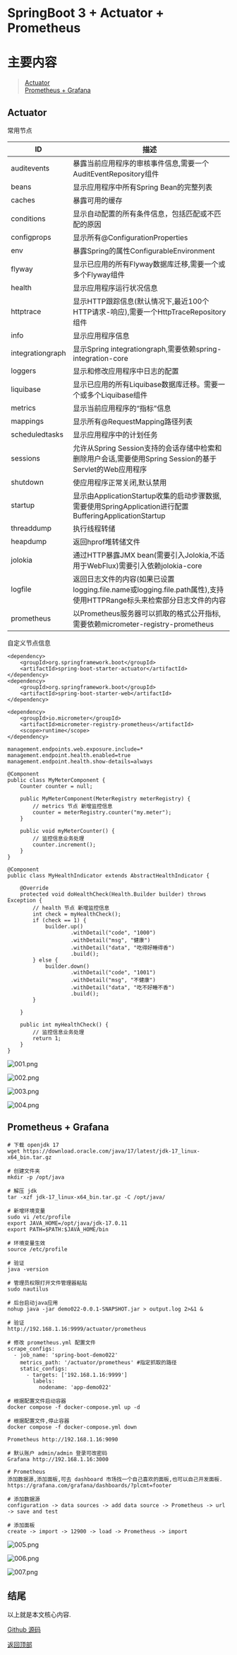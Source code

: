 # SpringBoot 3 + Actuator + Prometheus

# 主要内容

> [Actuator](#actuator)  
> [Prometheus + Grafana](#)  

## Actuator

常用节点

|ID| 描述                                                                                   |
|--|--------------------------------------------------------------------------------------|
|auditevents| 暴露当前应用程序的审核事件信息,需要一个AuditEventRepository组件                                           |
|beans| 显示应用程序中所有Spring Bean的完整列表                                                            |
|caches| 暴露可用的缓存                                                                              |
|conditions| 显示自动配置的所有条件信息，包括匹配或不匹配的原因                                                            |
|configprops| 显示所有@ConfigurationProperties                                                         |
|env| 暴露Spring的属性ConfigurableEnvironment                                                   |
|flyway| 显示已应用的所有Flyway数据库迁移,需要一个或多个Flyway组件                                                  |
|health| 显示应用程序运行状况信息                                                                         |
|httptrace| 显示HTTP跟踪信息(默认情况下,最近100个HTTP请求-响应),需要一个HttpTraceRepository组件                          |
|info| 显示应用程序信息                                                                             |
|integrationgraph| 显示Spring integrationgraph,需要依赖spring-integration-core                                |
|loggers| 显示和修改应用程序中日志的配置                                                                      |
|liquibase| 显示已应用的所有Liquibase数据库迁移。需要一个或多个Liquibase组件                                            |
|metrics| 显示当前应用程序的“指标”信息                                                                      |
|mappings| 显示所有@RequestMapping路径列表                                                              |
|scheduledtasks| 显示应用程序中的计划任务                                                                         |
|sessions| 允许从Spring Session支持的会话存储中检索和删除用户会话,需要使用Spring Session的基于Servlet的Web应用程序              |
|shutdown| 使应用程序正常关闭,默认禁用                                                                       |
|startup| 显示由ApplicationStartup收集的启动步骤数据,需要使用SpringApplication进行配置BufferingApplicationStartup  |
|threaddump| 执行线程转储                                                                               |
|heapdump| 返回hprof堆转储文件                                                                         |
|jolokia| 通过HTTP暴露JMX bean(需要引入Jolokia,不适用于WebFlux)需要引入依赖jolokia-core                          |
|logfile| 返回日志文件的内容(如果已设置logging.file.name或logging.file.path属性),支持使用HTTPRange标头来检索部分日志文件的内容    |
|prometheus| 以Prometheus服务器可以抓取的格式公开指标,需要依赖micrometer-registry-prometheus                         |

自定义节点信息

```text
<dependency>
    <groupId>org.springframework.boot</groupId>
    <artifactId>spring-boot-starter-actuator</artifactId>
</dependency>
<dependency>
    <groupId>org.springframework.boot</groupId>
    <artifactId>spring-boot-starter-web</artifactId>
</dependency>

<dependency>
    <groupId>io.micrometer</groupId>
    <artifactId>micrometer-registry-prometheus</artifactId>
    <scope>runtime</scope>
</dependency>

management.endpoints.web.exposure.include=*
management.endpoint.health.enabled=true
management.endpoint.health.show-details=always

@Component
public class MyMeterComponent {
    Counter counter = null;

    public MyMeterComponent(MeterRegistry meterRegistry) {
        // metrics 节点 新增监控信息
        counter = meterRegistry.counter("my.meter");
    }

    public void myMeterCounter() {
        // 监控信息业务处理
        counter.increment();
    }
}

@Component
public class MyHealthIndicator extends AbstractHealthIndicator {

    @Override
    protected void doHealthCheck(Health.Builder builder) throws Exception {
        // health 节点 新增监控信息
        int check = myHealthCheck();
        if (check == 1) {
            builder.up()
                    .withDetail("code", "1000")
                    .withDetail("msg", "健康")
                    .withDetail("data", "吃得好睡得香")
                    .build();
        } else {
            builder.down()
                    .withDetail("code", "1001")
                    .withDetail("msg", "不健康")
                    .withDetail("data", "吃不好睡不香")
                    .build();
        }

    }

    public int myHealthCheck() {
        // 监控信息业务处理
        return 1;
    }
}
```
![001.png](images/0028_springboot3_prometheus/001.png)

![002.png](images/0028_springboot3_prometheus/002.png)

![003.png](images/0028_springboot3_prometheus/003.png)

![004.png](images/0028_springboot3_prometheus/004.png)

## Prometheus + Grafana

```text
# 下载 openjdk 17
wget https://download.oracle.com/java/17/latest/jdk-17_linux-x64_bin.tar.gz

# 创建文件夹
mkdir -p /opt/java

# 解压 jdk
tar -xzf jdk-17_linux-x64_bin.tar.gz -C /opt/java/

# 新增环境变量
sudo vi /etc/profile
export JAVA_HOME=/opt/java/jdk-17.0.11
export PATH=$PATH:$JAVA_HOME/bin

# 环境变量生效
source /etc/profile

# 验证
java -version

# 管理员权限打开文件管理器粘贴 
sudo nautilus

# 后台启动java应用
nohup java -jar demo022-0.0.1-SNAPSHOT.jar > output.log 2>&1 &

# 验证
http://192.168.1.16:9999/actuator/prometheus

# 修改 prometheus.yml 配置文件
scrape_configs:
  - job_name: 'spring-boot-demo022'
    metrics_path: '/actuator/prometheus' #指定抓取的路径
    static_configs:
      - targets: ['192.168.1.16:9999']
        labels:
          nodename: 'app-demo022'

# 根据配置文件启动容器
docker compose -f docker-compose.yml up -d

# 根据配置文件,停止容器
docker compose -f docker-compose.yml down

Prometheus http://192.168.1.16:9090

# 默认账户 admin/admin 登录可改密码
Grafana http://192.168.1.16:3000

# Prometheus
添加数据源,添加面板,可去 dashboard 市场找一个自己喜欢的面板,也可以自己开发面板.
https://grafana.com/grafana/dashboards/?plcmt=footer

# 添加数据源
configuration -> data sources -> add data source -> Prometheus -> url -> save and test

# 添加面板
create -> import -> 12900 -> load -> Prometheus -> import
```

![005.png](images/0028_springboot3_prometheus/005.png)

![006.png](images/0028_springboot3_prometheus/006.png)

![007.png](images/0028_springboot3_prometheus/007.png)

## 结尾

以上就是本文核心内容.

[Github 源码](https://github.com/Awaion/tools/tree/master/demo022)

[返回顶部](#主要内容)

